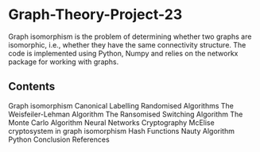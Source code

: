 # Graph-Theory-Project-23


Graph isomorphism is the problem of determining whether two graphs are isomorphic, i.e., whether they have the same connectivity structure.
The code is implemented using Python, Numpy and relies on the networkx package for working with graphs.

## Contents
Graph isomorphism
Canonical Labelling
Randomised Algorithms
The Weisfeiler-Lehman Algorithm
The Ransomised Switching Algorithm
The Monte Carlo Algorithm 
Neural Networks
Cryptography
McElise cryptosystem in graph isomorphism
Hash Functions
Nauty Algorithm 
Python
Conclusion 
References

